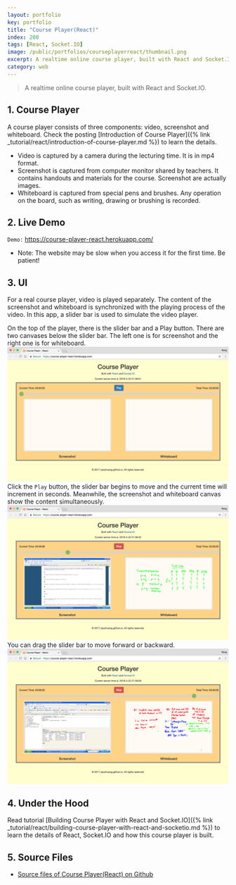 ```yaml
---
layout: portfolio
key: portfolio
title: "Course Player(React)"
index: 200
tags: [React, Socket.IO]
image: /public/portfolios/courseplayerreact/thumbnail.png
excerpt: A realtime online course player, built with React and Socket.IO.
category: web
---
```


> A realtime online course player, built with React and Socket.IO.

## 1. Course Player
A course player consists of three components: video, screenshot and whiteboard. Check the posting [Introduction of Course Player]({% link _tutorial/react/introduction-of-course-player.md %}) to learn the details.
* Video is captured by a camera during the lecturing time. It is in mp4 format.
* Screenshot is captured from computer monitor shared by teachers. It contains handouts and materials for the course. Screenshot are actually images.
* Whiteboard is captured from special pens and brushes. Any operation on the board, such as writing, drawing or brushing is recorded.

## 2. Live Demo
`Demo:` <a href="https://course-player-react.herokuapp.com/" target="\_blank">https://course-player-react.herokuapp.com/</a>
* Note: The website may be slow when you access it for the first time. Be patient!

## 3. UI
For a real course player, video is played separately. The content of the screenshot and whiteboard is synchronized with the playing process of the video. In this app, a slider bar is used to simulate the video player.

On the top of the player, there is the slider bar and a Play button. There are two canvases below the slider bar. The left one is for screenshot and the right one is for whiteboard.
![image](/public/portfolios/courseplayerreact/homepage.png)
Click the `Play` button, the slider bar begins to move and the current time will increment in seconds. Meanwhile, the screenshot and whiteboard canvas show the content simultaneously.
![image](/public/portfolios/courseplayerreact/play.png)
You can drag the slider bar to move forward or backward.
![image](/public/portfolios/courseplayerreact/drag.png)

## 4. Under the Hood
Read tutorial [Building Course Player with React and Socket.IO]({% link _tutorial/react/building-course-player-with-react-and-socketio.md %}) to learn the details of React, Socket.IO and how this course player is built.

## 5. Source Files
* [Source files of Course Player(React) on Github](https://github.com/jojozhuang/course-player-react)
